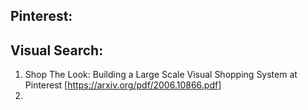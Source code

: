 
## Pinterest:

## Visual Search:

1. Shop The Look: Building a Large Scale Visual Shopping System at Pinterest [https://arxiv.org/pdf/2006.10866.pdf]
2. 
